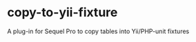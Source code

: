 copy-to-yii-fixture
===================

A plug-in for Sequel Pro to copy tables into Yii/PHP-unit fixtures